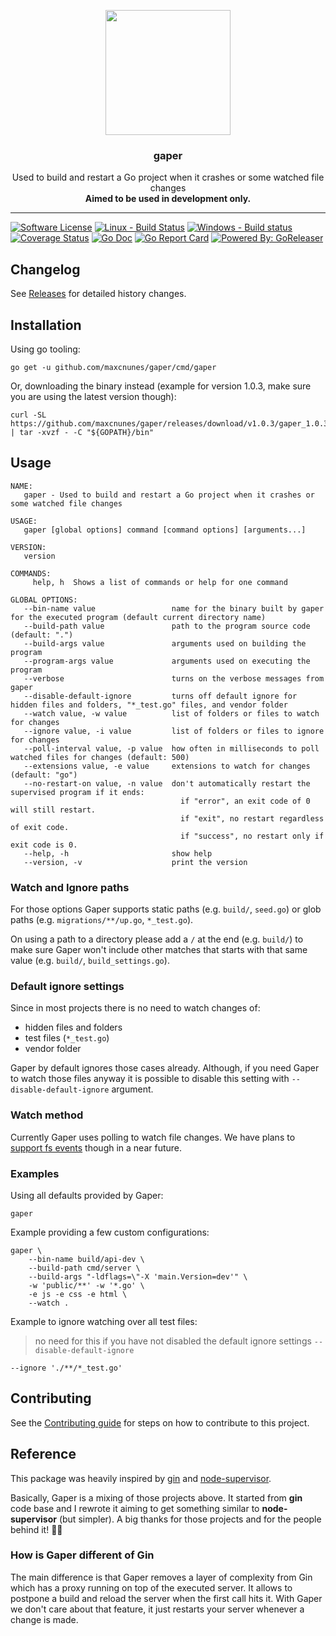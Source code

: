 <p align="center">
  <img width="200px" src="https://raw.githubusercontent.com/maxcnunes/gaper/master/gopher-gaper.png">
  <h3 align="center">gaper</h3>
  <p align="center">
   Used to build and restart a Go project when it crashes or some watched file changes
   <br />
   <b>Aimed to be used in development only.</b>
  </p>
</p>

---

[![Software License](https://img.shields.io/badge/license-MIT-brightgreen.svg?style=flat-square)](LICENSE.md)
[![Linux - Build Status](https://travis-ci.org/maxcnunes/gaper.svg?branch=master)](https://travis-ci.org/maxcnunes/gaper)
[![Windows - Build status](https://ci.appveyor.com/api/projects/status/e0g00kmxwv44?svg=true)](https://ci.appveyor.com/project/maxcnunes/gaper)
[![Coverage Status](https://codecov.io/gh/maxcnunes/gaper/branch/master/graph/badge.svg)](https://codecov.io/gh/maxcnunes/gaper)
[![Go Doc](https://img.shields.io/badge/godoc-reference-blue.svg?style=flat-square)](http://godoc.org/github.com/maxcnunes/gaper)
[![Go Report Card](https://goreportcard.com/badge/github.com/maxcnunes/gaper)](https://goreportcard.com/report/github.com/maxcnunes/gaper)
[![Powered By: GoReleaser](https://img.shields.io/badge/powered%20by-goreleaser-green.svg?style=flat-square)](https://github.com/goreleaser)

## Changelog

See [Releases](https://github.com/maxcnunes/gaper/releases) for detailed history changes.

## Installation

Using go tooling:

```
go get -u github.com/maxcnunes/gaper/cmd/gaper
```

Or, downloading the binary instead (example for version 1.0.3, make sure you are using the latest version though):

```
curl -SL https://github.com/maxcnunes/gaper/releases/download/v1.0.3/gaper_1.0.3_linux_amd64.tar.gz | tar -xvzf - -C "${GOPATH}/bin"
```

## Usage

```
NAME:
   gaper - Used to build and restart a Go project when it crashes or some watched file changes

USAGE:
   gaper [global options] command [command options] [arguments...]

VERSION:
   version

COMMANDS:
     help, h  Shows a list of commands or help for one command

GLOBAL OPTIONS:
   --bin-name value                 name for the binary built by gaper for the executed program (default current directory name)
   --build-path value               path to the program source code (default: ".")
   --build-args value               arguments used on building the program
   --program-args value             arguments used on executing the program
   --verbose                        turns on the verbose messages from gaper
   --disable-default-ignore         turns off default ignore for hidden files and folders, "*_test.go" files, and vendor folder
   --watch value, -w value          list of folders or files to watch for changes
   --ignore value, -i value         list of folders or files to ignore for changes
   --poll-interval value, -p value  how often in milliseconds to poll watched files for changes (default: 500)
   --extensions value, -e value     extensions to watch for changes (default: "go")
   --no-restart-on value, -n value  don't automatically restart the supervised program if it ends:
                                      if "error", an exit code of 0 will still restart.
                                      if "exit", no restart regardless of exit code.
                                      if "success", no restart only if exit code is 0.
   --help, -h                       show help
   --version, -v                    print the version
```

### Watch and Ignore paths

For those options Gaper supports static paths (e.g. `build/`, `seed.go`) or glob paths (e.g. `migrations/**/up.go`, `*_test.go`).

On using a path to a directory please add a `/` at the end (e.g. `build/`) to make sure Gaper won't include other matches that starts with that same value (e.g. `build/`, `build_settings.go`).

### Default ignore settings

Since in most projects there is no need to watch changes of:

* hidden files and folders
* test files (`*_test.go`)
* vendor folder

Gaper by default ignores those cases already. Although, if you need Gaper to watch those files anyway it is possible to disable this setting with `--disable-default-ignore` argument.

### Watch method

Currently Gaper uses polling to watch file changes. We have plans to [support fs events](https://github.com/maxcnunes/gaper/issues/12) though in a near future.

### Examples

Using all defaults provided by Gaper:

```
gaper
```

Example providing a few custom configurations:

```
gaper \
	--bin-name build/api-dev \
	--build-path cmd/server \
	--build-args "-ldflags=\"-X 'main.Version=dev'" \
	-w 'public/**' -w '*.go' \
	-e js -e css -e html \
	--watch .
```

Example to ignore watching over all test files:

> no need for this if you have not disabled the default ignore settings `--disable-default-ignore`

```
--ignore './**/*_test.go'
```

## Contributing

See the [Contributing guide](/CONTRIBUTING.md) for steps on how to contribute to this project.

## Reference

This package was heavily inspired by [gin](https://github.com/codegangsta/gin) and [node-supervisor](https://github.com/petruisfan/node-supervisor).

Basically, Gaper is a mixing of those projects above. It started from **gin** code base and I rewrote it aiming to get
something similar to **node-supervisor** (but simpler). A big thanks for those projects and for the people behind it!
:clap::clap:

### How is Gaper different of Gin

The main difference is that Gaper removes a layer of complexity from Gin which has a proxy running on top of 
the executed server. It allows to postpone a build and reload the server when the first call hits it. With Gaper 
we don't care about that feature, it just restarts your server whenever a change is made.
